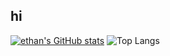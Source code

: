 ## hi

[![ethan's GitHub stats](https://github-readme-stats.vercel.app/api?username=wheat-thin-wiens&show_icons=true&theme=radical)](https://github.com/wheat-thin-wiens/github-readme-stats)
![Top Langs](https://github-readme-stats.vercel.app/api/top-langs/?username=wheat-thin-wiens&layout=donut&theme=radical)
